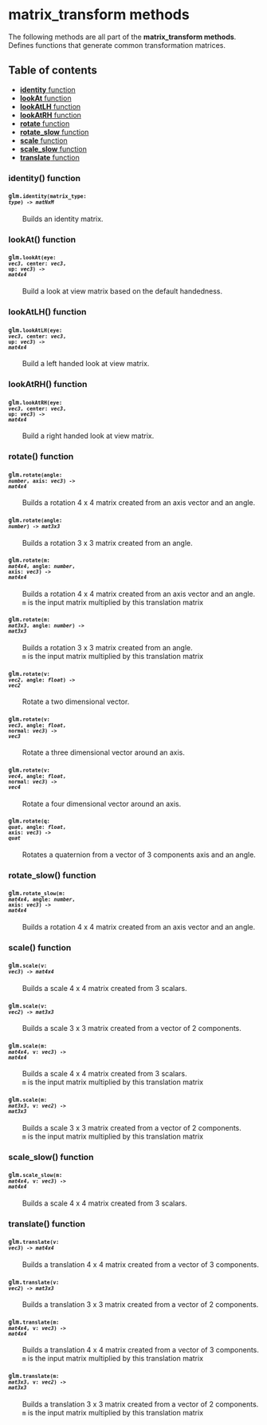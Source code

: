 [//]: # (generated using SlashBack 0.2.0)

  
# matrix\_transform methods  
The following methods are all part of the **matrix\_transform methods**\.  
Defines functions that generate common transformation matrices\.  
## Table of contents  
  
* [**identity** function](#identity-function)  
* [**lookAt** function](#lookat-function)  
* [**lookAtLH** function](#lookatlh-function)  
* [**lookAtRH** function](#lookatrh-function)  
* [**rotate** function](#rotate-function)  
* [**rotate\_slow** function](#rotate_slow-function)  
* [**scale** function](#scale-function)  
* [**scale\_slow** function](#scale_slow-function)  
* [**translate** function](#translate-function)  
  
### identity\(\) function  
#### <code>glm.<code>**identity**(**matrix_type**: *type*) -\> *matNxM*</code></code>  
&emsp;&emsp;Builds an identity matrix\.  
  
### lookAt\(\) function  
#### <code>glm.<code>**lookAt**(**eye**: *vec3*, **center**: *vec3*, **up**: *vec3*) -\> *mat4x4*</code></code>  
&emsp;&emsp;Build a look at view matrix based on the default handedness\.  
  
### lookAtLH\(\) function  
#### <code>glm.<code>**lookAtLH**(**eye**: *vec3*, **center**: *vec3*, **up**: *vec3*) -\> *mat4x4*</code></code>  
&emsp;&emsp;Build a left handed look at view matrix\.  
  
### lookAtRH\(\) function  
#### <code>glm.<code>**lookAtRH**(**eye**: *vec3*, **center**: *vec3*, **up**: *vec3*) -\> *mat4x4*</code></code>  
&emsp;&emsp;Build a right handed look at view matrix\.  
  
### rotate\(\) function  
#### <code>glm.<code>**rotate**(**angle**: *number*, **axis**: *vec3*) -\> *mat4x4*</code></code>  
&emsp;&emsp;Builds a rotation 4 x 4 matrix created from an axis vector and an angle\.  
  
#### <code>glm.<code>**rotate**(**angle**: *number*) -\> *mat3x3*</code></code>  
&emsp;&emsp;Builds a rotation 3 x 3 matrix created from an angle\.  
  
#### <code>glm.<code>**rotate**(**m**: *mat4x4*, **angle**: *number*, **axis**: *vec3*) -\> *mat4x4*</code></code>  
&emsp;&emsp;Builds a rotation 4 x 4 matrix created from an axis vector and an angle\.  
&emsp;&emsp;``` m ``` is the input matrix multiplied by this translation matrix  
  
#### <code>glm.<code>**rotate**(**m**: *mat3x3*, **angle**: *number*) -\> *mat3x3*</code></code>  
&emsp;&emsp;Builds a rotation 3 x 3 matrix created from an angle\.  
&emsp;&emsp;``` m ``` is the input matrix multiplied by this translation matrix  
  
#### <code>glm.<code>**rotate**(**v**: *vec2*, **angle**: *float*) -\> *vec2*</code></code>  
&emsp;&emsp;Rotate a two dimensional vector\.  
  
#### <code>glm.<code>**rotate**(**v**: *vec3*, **angle**: *float*, **normal**: *vec3*) -\> *vec3*</code></code>  
&emsp;&emsp;Rotate a three dimensional vector around an axis\.  
  
#### <code>glm.<code>**rotate**(**v**: *vec4*, **angle**: *float*, **normal**: *vec3*) -\> *vec4*</code></code>  
&emsp;&emsp;Rotate a four dimensional vector around an axis\.  
  
#### <code>glm.<code>**rotate**(**q**: *quat*, **angle**: *float*, **axis**: *vec3*) -\> *quat*</code></code>  
&emsp;&emsp;Rotates a quaternion from a vector of 3 components axis and an angle\.  
  
### rotate\_slow\(\) function  
#### <code>glm.<code>**rotate_slow**(**m**: *mat4x4*, **angle**: *number*, **axis**: *vec3*) -\> *mat4x4*</code></code>  
&emsp;&emsp;Builds a rotation 4 x 4 matrix created from an axis vector and an angle\.  
  
### scale\(\) function  
#### <code>glm.<code>**scale**(**v**: *vec3*) -\> *mat4x4*</code></code>  
&emsp;&emsp;Builds a scale 4 x 4 matrix created from 3 scalars\.  
  
#### <code>glm.<code>**scale**(**v**: *vec2*) -\> *mat3x3*</code></code>  
&emsp;&emsp;Builds a scale 3 x 3 matrix created from a vector of 2 components\.  
  
#### <code>glm.<code>**scale**(**m**: *mat4x4*, **v**: *vec3*) -\> *mat4x4*</code></code>  
&emsp;&emsp;Builds a scale 4 x 4 matrix created from 3 scalars\.  
&emsp;&emsp;``` m ``` is the input matrix multiplied by this translation matrix  
  
#### <code>glm.<code>**scale**(**m**: *mat3x3*, **v**: *vec2*) -\> *mat3x3*</code></code>  
&emsp;&emsp;Builds a scale 3 x 3 matrix created from a vector of 2 components\.  
&emsp;&emsp;``` m ``` is the input matrix multiplied by this translation matrix  
  
### scale\_slow\(\) function  
#### <code>glm.<code>**scale_slow**(**m**: *mat4x4*, **v**: *vec3*) -\> *mat4x4*</code></code>  
&emsp;&emsp;Builds a scale 4 x 4 matrix created from 3 scalars\.  
  
### translate\(\) function  
#### <code>glm.<code>**translate**(**v**: *vec3*) -\> *mat4x4*</code></code>  
&emsp;&emsp;Builds a translation 4 x 4 matrix created from a vector of 3 components\.  
  
#### <code>glm.<code>**translate**(**v**: *vec2*) -\> *mat3x3*</code></code>  
&emsp;&emsp;Builds a translation 3 x 3 matrix created from a vector of 2 components\.  
  
#### <code>glm.<code>**translate**(**m**: *mat4x4*, **v**: *vec3*) -\> *mat4x4*</code></code>  
&emsp;&emsp;Builds a translation 4 x 4 matrix created from a vector of 3 components\.  
&emsp;&emsp;``` m ``` is the input matrix multiplied by this translation matrix  
  
#### <code>glm.<code>**translate**(**m**: *mat3x3*, **v**: *vec2*) -\> *mat3x3*</code></code>  
&emsp;&emsp;Builds a translation 3 x 3 matrix created from a vector of 2 components\.  
&emsp;&emsp;``` m ``` is the input matrix multiplied by this translation matrix  
  
